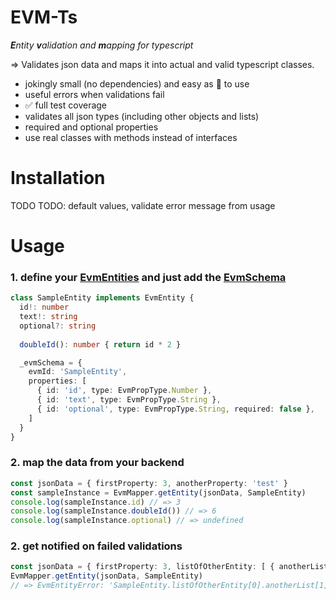 
# EVM-Ts

***E**ntity **v**alidation and **m**apping for typescript*

=> Validates json data and maps it into actual and valid typescript classes.
- jokingly small (no dependencies) and easy as 🍰 to use
- useful errors when validations fail
- ✅ full test coverage
- validates all json types (including other objects and lists)
- required and optional properties
- use real classes with methods instead of interfaces


# Installation

TODO
TODO: default values, validate error message from usage

# Usage

### 1. define your [EvmEntities](https://github.com/sp33dlink/EVM-Ts/blob/09b96287b1b061c0723187d40400f3acde2dd125/src/evm-entity.ts#L1) and just add the [EvmSchema](https://github.com/sp33dlink/EVM-Ts/blob/09b96287b1b061c0723187d40400f3acde2dd125/src/evm-entity.ts#L5)
``` typescript
class SampleEntity implements EvmEntity {
  id!: number
  text!: string
  optional?: string
  
  doubleId(): number { return id * 2 }

  _evmSchema = {
    evmId: 'SampleEntity',
    properties: [
      { id: 'id', type: EvmPropType.Number },
      { id: 'text', type: EvmPropType.String },
      { id: 'optional', type: EvmPropType.String, required: false },
    ]
  }
}
```
### 2. map the data from your backend
``` typescript
const jsonData = { firstProperty: 3, anotherProperty: 'test' }
const sampleInstance = EvmMapper.getEntity(jsonData, SampleEntity)
console.log(sampleInstance.id) // => 3
console.log(sampleInstance.doubleId()) // => 6 
console.log(sampleInstance.optional) // => undefined
```
### 2. get notified on failed validations
``` typescript
const jsonData = { firstProperty: 3, listOfOtherEntity: [ { anotherList: [ true, 'false' ] } ] }
EvmMapper.getEntity(jsonData, SampleEntity)
// => EvmEntityError: 'SampleEntity.listOfOtherEntity[0].anotherList[1]' expected 'boolean' but was 'string'
```
